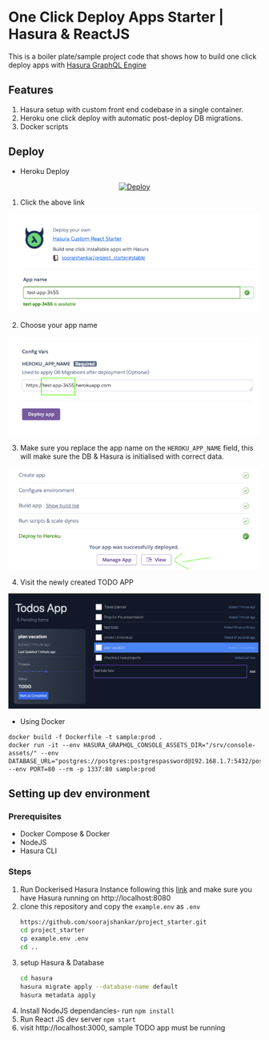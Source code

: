 # One Click Deploy Apps Starter | Hasura & ReactJS

This is a boiler plate/sample project code that shows how to build one click deploy apps with [Hasura GraphQL Engine](http://hasura.io)

## Features
1. Hasura setup with custom front end codebase in a single container.
2. Heroku one click deploy with automatic post-deploy DB migrations.
3. Docker scripts

## Deploy

* Heroku Deploy 
<p align="center">
  <a href="https://heroku.com/deploy?template=https://github.com/soorajshankar/project_starter/tree/stable" alt="Deploy to Heroku">
     <img alt="Deploy" src="https://www.herokucdn.com/deploy/button.svg"/>
  </a>
</p>

1. Click the above link
  
![heroku_screen](./docs/assets/heroku_1.png)

2. Choose your app name 
  
![heroku_screen](./docs/assets/heroku_2.png)

3. Make sure you replace the app name on the `HEROKU_APP_NAME` field, this will make sure the DB & Hasura is initialised with correct data. 
  
![heroku_screen](./docs/assets/heroku_3.png)

4. Visit the newly created TODO APP
  
![app_screen](./docs/assets/TodoAppScr.png)

* Using Docker 

```shell
docker build -f Dockerfile -t sample:prod .
docker run -it --env HASURA_GRAPHQL_CONSOLE_ASSETS_DIR="/srv/console-assets/" --env DATABASE_URL="postgres://postgres:postgrespassword@192.168.1.7:5432/postgres" --env PORT=80 --rm -p 1337:80 sample:prod

```


##  Setting up dev environment
### Prerequisites
* Docker Compose & Docker
* NodeJS
* Hasura CLI

### Steps

1. Run Dockerised Hasura Instance following this [link](https://hasura.io/docs/latest/graphql/core/getting-started/docker-simple.html) and make sure you have Hasura running on http://localhost:8080 
2. clone this repository and copy the `example.env` as `.env` 
    ```sh
    https://github.com/soorajshankar/project_starter.git
    cd project_starter
    cp example.env .env
    cd ..
    ```
3. setup Hasura & Database 
    ```sh
    cd hasura
    hasura migrate apply --database-name default
    hasura metadata apply
    ```
3. Install NodeJS dependancies- run `npm install`
4. Run React JS dev server `npm start`
5. visit http://localhost:3000, sample TODO app must be running